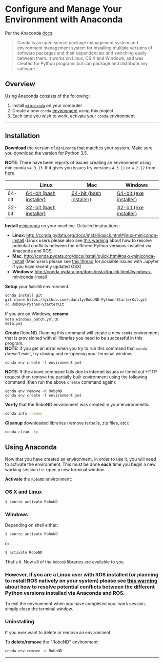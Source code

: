 # Configure and Manage Your Environment with Anaconda

Per the Anaconda [docs](http://conda.pydata.org/docs):

> Conda is an open source package management system and environment management system 
for installing multiple versions of software packages and their dependencies and 
switching easily between them. It works on Linux, OS X and Windows, and was created 
for Python programs but can package and distribute any software.

## Overview
Using Anaconda consists of the following:

1. Install [`miniconda`](http://conda.pydata.org/miniconda.html) on your computer
2. Create a new `conda` [environment](http://conda.pydata.org/docs/using/envs.html) using this project
3. Each time you wish to work, activate your `conda` environment

---

## Installation

**Download** the version of `miniconda` that matches your system. Make sure you download the version for Python 3.5.

**NOTE**: There have been reports of issues creating an environment using miniconda `v4.3.13`. If it gives you issues try versions `4.3.11` or `4.2.12` from [here](https://repo.continuum.io/miniconda/).

|        | Linux | Mac | Windows | 
|--------|-------|-----|---------|
| 64-bit | [64-bit (bash installer)][lin64] | [64-bit (bash installer)][mac64] | [64-bit (exe installer)][win64]
| 32-bit | [32-bit (bash installer)][lin32] |  | [32-bit (exe installer)][win32]

[win64]: https://repo.continuum.io/miniconda/Miniconda3-latest-Windows-x86_64.exe
[win32]: https://repo.continuum.io/miniconda/Miniconda3-latest-Windows-x86.exe
[mac64]: https://repo.continuum.io/miniconda/Miniconda3-latest-MacOSX-x86_64.sh
[lin64]: https://repo.continuum.io/miniconda/Miniconda3-latest-Linux-x86_64.sh
[lin32]: https://repo.continuum.io/miniconda/Miniconda3-latest-Linux-x86.sh

**Install** [miniconda](http://conda.pydata.org/miniconda.html) on your machine. Detailed instructions:

- **Linux:** http://conda.pydata.org/docs/install/quick.html#linux-miniconda-install (Linux users please also see [this warning](https://github.com/udacity/RoboND-Python-StarterKit/blob/master/doc/linux_ros_anaconda_warning.md) about how to resolve potential conflicts between the different Python versions installed via Anaconda and ROS.  
- **Mac:** http://conda.pydata.org/docs/install/quick.html#os-x-miniconda-install (Mac users please see [this thread](https://github.com/jupyter/notebook/issues/2438) for possible issues with Jupyter if you have recently updated OSX)
- **Windows:** http://conda.pydata.org/docs/install/quick.html#windows-miniconda-install

**Setup** your `RoboND` environment. 

```sh
conda install git
git clone https://github.com/udacity/RoboND-Python-StarterKit.git  
cd RoboND-Python-StarterKit
```

If you are on Windows, **rename**   
`meta_windows_patch.yml` to   
`meta.yml`

**Create** RoboND.  Running this command will create a new `conda` environment that is provisioned with all libraries you need to be successful in this program.  
**NOTE:** if you get an error when you try to run this command that `conda` doesn't exist, try closing and re-opening your terminal window.
```
conda env create -f environment.yml
```
**NOTE:** If the above command fails due to internet issues or timed out HTTP request then remove the partially built environment using the following command (then run the above `create` command again):
```
conda env remove -n RoboND
conda env create -f environment.yml
```
**Verify** that the RoboND environment was created in your environments:

```sh
conda info --envs
```

**Cleanup** downloaded libraries (remove tarballs, zip files, etc):

```sh
conda clean -tp
```

## Using Anaconda

Now that you have created an environment, in order to use it, you will need to activate the environment. This must be done **each** time you begin a new working session i.e. open a new terminal window. 

**Activate** the `RoboND` environment:

### OS X and Linux
```sh
$ source activate RoboND
```

### Windows
Depending on shell either:
```sh
$ source activate RoboND
```
or

```sh
$ activate RoboND
```

That's it. Now all of the `RoboND` libraries are available to you.

### However, If you are a Linux user with ROS installed (or planning to install ROS natively on your system) please see [this warning](https://github.com/udacity/RoboND-Python-StarterKit/blob/master/doc/linux_ros_anaconda_warning.md) about how to resolve potential conflicts between the different Python versions installed via Anaconda and ROS.  
To exit the environment when you have completed your work session, simply close the terminal window.

### Uninstalling
If you ever want to delete or remove an environment 

To **delete/remove** the "RoboND" environment:
```
conda env remove -n RoboND
```

---
